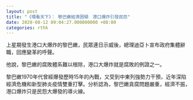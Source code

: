 ```yaml
---
layout: post
title: "《環看天下》： 黎巴嫩經濟困頓　港口爆炸引發民怨"
date: 2020-08-12 09:04:27.000000000 +08:00
categories: rthk
---
```


上星期發生港口大爆炸的黎巴嫩，民眾連日示威後，總理迪亞卜宣布政府集體辭職，回應變革的呼聲。

他說，黎巴嫩的腐敗體系難以根除，港口大爆炸就是腐敗的例證之一。

黎巴嫩1970年代曾經爆發歷時15年的內戰，又受到中東列強勢力干預，近年深陷經濟危機和新型肺炎疫情雙重打擊。分析認為，黎巴嫩貪腐問題嚴重，經濟不振，港口爆炸只是民怨大爆發的導火線。
